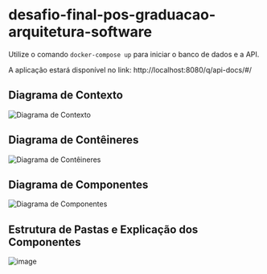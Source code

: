 # desafio-final-pos-graduacao-arquitetura-software

Utilize o comando `docker-compose up` para iniciar o banco de dados e a API.

A aplicação estará disponível no link: http://localhost:8080/q/api-docs/#/

## Diagrama de Contexto
![Diagrama de Contexto](https://github.com/user-attachments/assets/4ed49227-071b-4f28-bf74-d437f788013b)

## Diagrama de Contêineres
![Diagrama de Contêineres](https://github.com/user-attachments/assets/bd8fa192-91fd-43bd-8526-e3030c3b7a8f)

## Diagrama de Componentes
![Diagrama de Componentes](https://github.com/user-attachments/assets/9af2050c-2336-4faf-bc64-4cdceff40c85)

## Estrutura de Pastas e Explicação dos Componentes
![image](https://github.com/user-attachments/assets/1fefcc07-304b-468e-bdd3-93ea65c84f53)




